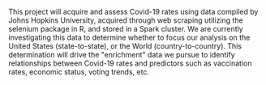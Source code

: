 This project will acquire and assess Covid-19 rates using data compiled by Johns Hopkins University, acquired through web scraping utilizing the selenium package in R, and stored in a Spark cluster. We are currently investigating this data to determine whether to focus our analysis on the United States (state-to-state), or the World (country-to-country). This determination will drive the "enrichment" data we pursue to identify relationships between Covid-19 rates and predictors such as vaccination rates, economic status, voting trends, etc. 

